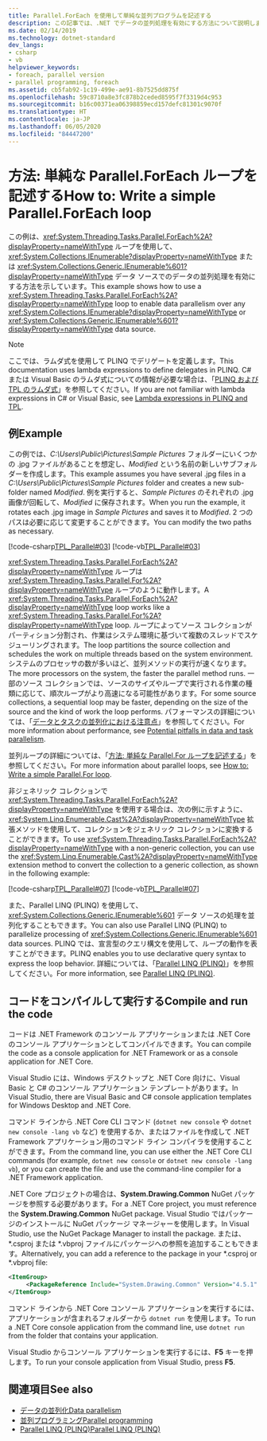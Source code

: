 ```yaml
---
title: Parallel.ForEach を使用して単純な並列プログラムを記述する
description: この記事では、.NET でデータの並列処理を有効にする方法について説明します。 任意の IEnumerable または IEnumerable<T> データ ソースに対して、Parallel.ForEach ループを記述します。
ms.date: 02/14/2019
ms.technology: dotnet-standard
dev_langs:
- csharp
- vb
helpviewer_keywords:
- foreach, parallel version
- parallel programming, foreach
ms.assetid: cb5fab92-1c19-499e-ae91-8b7525dd875f
ms.openlocfilehash: 59c8710a8e3fc878b2ceded8595f7f3319d4c953
ms.sourcegitcommit: b16c00371ea06398859ecd157defc81301c9070f
ms.translationtype: HT
ms.contentlocale: ja-JP
ms.lasthandoff: 06/05/2020
ms.locfileid: "84447200"
---
```

# <a name="how-to-write-a-simple-parallelforeach-loop"></a><span data-ttu-id="695d0-104">方法: 単純な Parallel.ForEach ループを記述する</span><span class="sxs-lookup"><span data-stu-id="695d0-104">How to: Write a simple Parallel.ForEach loop</span></span>

<span data-ttu-id="695d0-105">この例は、<xref:System.Threading.Tasks.Parallel.ForEach%2A?displayProperty=nameWithType> ループを使用して、<xref:System.Collections.IEnumerable?displayProperty=nameWithType> または <xref:System.Collections.Generic.IEnumerable%601?displayProperty=nameWithType> データ ソースでのデータの並列処理を有効にする方法を示しています。</span><span class="sxs-lookup"><span data-stu-id="695d0-105">This example shows how to use a <xref:System.Threading.Tasks.Parallel.ForEach%2A?displayProperty=nameWithType> loop to enable data parallelism over any <xref:System.Collections.IEnumerable?displayProperty=nameWithType> or <xref:System.Collections.Generic.IEnumerable%601?displayProperty=nameWithType> data source.</span></span>

> [!NOTE]
> <span data-ttu-id="695d0-106">ここでは、ラムダ式を使用して PLINQ でデリゲートを定義します。</span><span class="sxs-lookup"><span data-stu-id="695d0-106">This documentation uses lambda expressions to define delegates in PLINQ.</span></span> <span data-ttu-id="695d0-107">C# または Visual Basic のラムダ式についての情報が必要な場合は、「[PLINQ および TPL のラムダ式](lambda-expressions-in-plinq-and-tpl.md)」を参照してください。</span><span class="sxs-lookup"><span data-stu-id="695d0-107">If you are not familiar with lambda expressions in C# or Visual Basic, see [Lambda expressions in PLINQ and TPL](lambda-expressions-in-plinq-and-tpl.md).</span></span>

## <a name="example"></a><span data-ttu-id="695d0-108">例</span><span class="sxs-lookup"><span data-stu-id="695d0-108">Example</span></span>

<span data-ttu-id="695d0-109">この例では、*C:\Users\Public\Pictures\Sample Pictures* フォルダーにいくつかの .jpg ファイルがあることを想定し、*Modified* という名前の新しいサブフォルダーを作成します。</span><span class="sxs-lookup"><span data-stu-id="695d0-109">This example assumes you have several .jpg files in a *C:\Users\Public\Pictures\Sample Pictures* folder and creates a new sub-folder named *Modified*.</span></span> <span data-ttu-id="695d0-110">例を実行すると、*Sample Pictures* のそれぞれの .jpg 画像が回転して、*Modified* に保存されます。</span><span class="sxs-lookup"><span data-stu-id="695d0-110">When you run the example, it rotates each .jpg image in *Sample Pictures* and saves it to *Modified*.</span></span> <span data-ttu-id="695d0-111">2 つのパスは必要に応じて変更することができます。</span><span class="sxs-lookup"><span data-stu-id="695d0-111">You can modify the two paths as necessary.</span></span>

[!code-csharp[TPL_Parallel#03](../../../samples/snippets/csharp/VS_Snippets_Misc/tpl_parallel/cs/simpleforeach.cs#03)]
[!code-vb[TPL_Parallel#03](../../../samples/snippets/visualbasic/VS_Snippets_Misc/tpl_parallel/vb/simpleforeach.vb#03)]

<span data-ttu-id="695d0-112"><xref:System.Threading.Tasks.Parallel.ForEach%2A?displayProperty=nameWithType> ループは <xref:System.Threading.Tasks.Parallel.For%2A?displayProperty=nameWithType> ループのように動作します。</span><span class="sxs-lookup"><span data-stu-id="695d0-112">A <xref:System.Threading.Tasks.Parallel.ForEach%2A?displayProperty=nameWithType> loop works like a <xref:System.Threading.Tasks.Parallel.For%2A?displayProperty=nameWithType> loop.</span></span> <span data-ttu-id="695d0-113">ループによってソース コレクションがパーティション分割され、作業はシステム環境に基づいて複数のスレッドでスケジューリングされます。</span><span class="sxs-lookup"><span data-stu-id="695d0-113">The loop partitions the source collection and schedules the work on multiple threads based on the system environment.</span></span> <span data-ttu-id="695d0-114">システムのプロセッサの数が多いほど、並列メソッドの実行が速くなります。</span><span class="sxs-lookup"><span data-stu-id="695d0-114">The more processors on the system, the faster the parallel method runs.</span></span> <span data-ttu-id="695d0-115">一部のソース コレクションでは、ソースのサイズやループで実行される作業の種類に応じて、順次ループがより高速になる可能性があります。</span><span class="sxs-lookup"><span data-stu-id="695d0-115">For some source collections, a sequential loop may be faster, depending on the size of the source and the kind of work the loop performs.</span></span> <span data-ttu-id="695d0-116">パフォーマンスの詳細については、「[データとタスクの並列化における注意点](potential-pitfalls-in-data-and-task-parallelism.md)」を参照してください。</span><span class="sxs-lookup"><span data-stu-id="695d0-116">For more information about performance, see [Potential pitfalls in data and task parallelism](potential-pitfalls-in-data-and-task-parallelism.md).</span></span>

<span data-ttu-id="695d0-117">並列ループの詳細については、「[方法: 単純な Parallel.For ループを記述する](how-to-write-a-simple-parallel-for-loop.md)」を参照してください。</span><span class="sxs-lookup"><span data-stu-id="695d0-117">For more information about parallel loops, see [How to: Write a simple Parallel.For loop](how-to-write-a-simple-parallel-for-loop.md).</span></span>

<span data-ttu-id="695d0-118">非ジェネリック コレクションで <xref:System.Threading.Tasks.Parallel.ForEach%2A?displayProperty=nameWithType> を使用する場合は、次の例に示すように、<xref:System.Linq.Enumerable.Cast%2A?displayProperty=nameWithType> 拡張メソッドを使用して、コレクションをジェネリック コレクションに変換することができます。</span><span class="sxs-lookup"><span data-stu-id="695d0-118">To use <xref:System.Threading.Tasks.Parallel.ForEach%2A?displayProperty=nameWithType> with a non-generic collection, you can use the <xref:System.Linq.Enumerable.Cast%2A?displayProperty=nameWithType> extension method to convert the collection to a generic collection, as shown in the following example:</span></span>

[!code-csharp[TPL_Parallel#07](../../../samples/snippets/csharp/VS_Snippets_Misc/tpl_parallel/cs/nongeneric.cs#07)]
[!code-vb[TPL_Parallel#07](../../../samples/snippets/visualbasic/VS_Snippets_Misc/tpl_parallel/vb/nongeneric.vb#07)]

<span data-ttu-id="695d0-119">また、Parallel LINQ (PLINQ) を使用して、<xref:System.Collections.Generic.IEnumerable%601> データ ソースの処理を並列化することもできます。</span><span class="sxs-lookup"><span data-stu-id="695d0-119">You can also use Parallel LINQ (PLINQ) to parallelize processing of <xref:System.Collections.Generic.IEnumerable%601> data sources.</span></span> <span data-ttu-id="695d0-120">PLINQ では、宣言型のクエリ構文を使用して、ループの動作を表すことができます。</span><span class="sxs-lookup"><span data-stu-id="695d0-120">PLINQ enables you to use declarative query syntax to express the loop behavior.</span></span> <span data-ttu-id="695d0-121">詳細については、「[Parallel LINQ (PLINQ)](introduction-to-plinq.md)」を参照してください。</span><span class="sxs-lookup"><span data-stu-id="695d0-121">For more information, see [Parallel LINQ (PLINQ)](introduction-to-plinq.md).</span></span>

## <a name="compile-and-run-the-code"></a><span data-ttu-id="695d0-122">コードをコンパイルして実行する</span><span class="sxs-lookup"><span data-stu-id="695d0-122">Compile and run the code</span></span>

<span data-ttu-id="695d0-123">コードは .NET Framework のコンソール アプリケーションまたは .NET Core のコンソール アプリケーションとしてコンパイルできます。</span><span class="sxs-lookup"><span data-stu-id="695d0-123">You can compile the code as a console application for .NET Framework or as a console application for .NET Core.</span></span>

<span data-ttu-id="695d0-124">Visual Studio には、Windows デスクトップと .NET Core 向けに、Visual Basic と C# のコンソール アプリケーション テンプレートがあります。</span><span class="sxs-lookup"><span data-stu-id="695d0-124">In Visual Studio, there are Visual Basic and C# console application templates for Windows Desktop and .NET Core.</span></span>

<span data-ttu-id="695d0-125">コマンド ラインから .NET Core CLI コマンド (`dotnet new console` や `dotnet new console -lang vb` など) を使用するか、またはファイルを作成して .NET Framework アプリケーション用のコマンド ライン コンパイラを使用することができます。</span><span class="sxs-lookup"><span data-stu-id="695d0-125">From the command line, you can use either the .NET Core CLI commands (for example, `dotnet new console` or `dotnet new console -lang vb`), or you can create the file and use the command-line compiler for a .NET Framework application.</span></span>

<span data-ttu-id="695d0-126">.NET Core プロジェクトの場合は、**System.Drawing.Common** NuGet パッケージを参照する必要があります。</span><span class="sxs-lookup"><span data-stu-id="695d0-126">For a .NET Core project, you must reference the **System.Drawing.Common** NuGet package.</span></span> <span data-ttu-id="695d0-127">Visual Studio ではパッケージのインストールに NuGet パッケージ マネージャーを使用します。</span><span class="sxs-lookup"><span data-stu-id="695d0-127">In Visual Studio, use the NuGet Package Manager to install the package.</span></span> <span data-ttu-id="695d0-128">または、\*.csproj または \*.vbproj ファイルにパッケージへの参照を追加することもできます。</span><span class="sxs-lookup"><span data-stu-id="695d0-128">Alternatively, you can add a reference to the package in your \*.csproj or \*.vbproj file:</span></span>

```xml
<ItemGroup>
     <PackageReference Include="System.Drawing.Common" Version="4.5.1" />
</ItemGroup>
```

<span data-ttu-id="695d0-129">コマンド ラインから .NET Core コンソール アプリケーションを実行するには、アプリケーションが含まれるフォルダーから `dotnet run` を使用します。</span><span class="sxs-lookup"><span data-stu-id="695d0-129">To run a .NET Core console application from the command line, use `dotnet run` from the folder that contains your application.</span></span>

<span data-ttu-id="695d0-130">Visual Studio からコンソール アプリケーションを実行するには、**F5** キーを押します。</span><span class="sxs-lookup"><span data-stu-id="695d0-130">To run your console application from Visual Studio, press **F5**.</span></span>

## <a name="see-also"></a><span data-ttu-id="695d0-131">関連項目</span><span class="sxs-lookup"><span data-stu-id="695d0-131">See also</span></span>

- [<span data-ttu-id="695d0-132">データの並列化</span><span class="sxs-lookup"><span data-stu-id="695d0-132">Data parallelism</span></span>](data-parallelism-task-parallel-library.md)
- [<span data-ttu-id="695d0-133">並列プログラミング</span><span class="sxs-lookup"><span data-stu-id="695d0-133">Parallel programming</span></span>](index.md)
- [<span data-ttu-id="695d0-134">Parallel LINQ (PLINQ)</span><span class="sxs-lookup"><span data-stu-id="695d0-134">Parallel LINQ (PLINQ)</span></span>](introduction-to-plinq.md)
